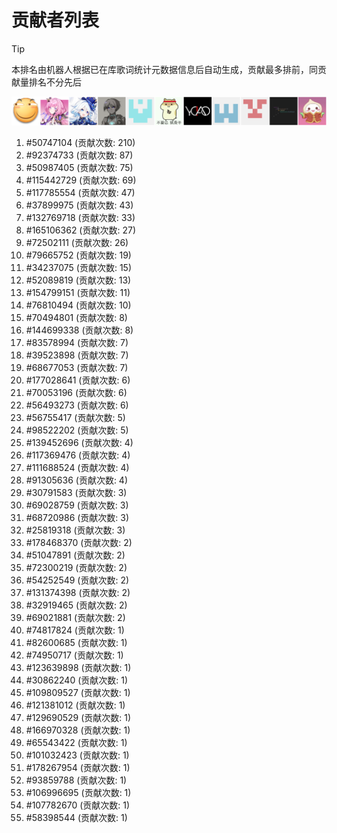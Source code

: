 # 贡献者列表

> [!TIP]
> 本排名由机器人根据已在库歌词统计元数据信息后自动生成，贡献最多排前，同贡献量排名不分先后

![贡献者头像画廊](./CONTRIBUTORS.svg)

1. #50747104 (贡献次数: 210)
2. #92374733 (贡献次数: 87)
3. #50987405 (贡献次数: 75)
4. #115442729 (贡献次数: 69)
5. #117785554 (贡献次数: 47)
6. #37899975 (贡献次数: 43)
7. #132769718 (贡献次数: 33)
8. #165106362 (贡献次数: 27)
9. #72502111 (贡献次数: 26)
10. #79665752 (贡献次数: 19)
11. #34237075 (贡献次数: 15)
12. #52089819 (贡献次数: 13)
13. #154799151 (贡献次数: 11)
14. #76810494 (贡献次数: 10)
15. #70494801 (贡献次数: 8)
16. #144699338 (贡献次数: 8)
17. #83578994 (贡献次数: 7)
18. #39523898 (贡献次数: 7)
19. #68677053 (贡献次数: 7)
20. #177028641 (贡献次数: 6)
21. #70053196 (贡献次数: 6)
22. #56493273 (贡献次数: 6)
23. #56755417 (贡献次数: 5)
24. #98522202 (贡献次数: 5)
25. #139452696 (贡献次数: 4)
26. #117369476 (贡献次数: 4)
27. #111688524 (贡献次数: 4)
28. #91305636 (贡献次数: 4)
29. #30791583 (贡献次数: 3)
30. #69028759 (贡献次数: 3)
31. #68720986 (贡献次数: 3)
32. #25819318 (贡献次数: 3)
33. #178468370 (贡献次数: 2)
34. #51047891 (贡献次数: 2)
35. #72300219 (贡献次数: 2)
36. #54252549 (贡献次数: 2)
37. #131374398 (贡献次数: 2)
38. #32919465 (贡献次数: 2)
39. #69021881 (贡献次数: 2)
40. #74817824 (贡献次数: 1)
41. #82600685 (贡献次数: 1)
42. #74950717 (贡献次数: 1)
43. #123639898 (贡献次数: 1)
44. #30862240 (贡献次数: 1)
45. #109809527 (贡献次数: 1)
46. #121381012 (贡献次数: 1)
47. #129690529 (贡献次数: 1)
48. #166970328 (贡献次数: 1)
49. #65543422 (贡献次数: 1)
50. #101032423 (贡献次数: 1)
51. #178267954 (贡献次数: 1)
52. #93859788 (贡献次数: 1)
53. #106996695 (贡献次数: 1)
54. #107782670 (贡献次数: 1)
55. #58398544 (贡献次数: 1)
